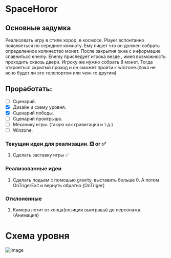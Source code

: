 # SpaceHoror

## **Основные задумка**

Реализовать игру в стиле хорор, в космосе. Player вспонтанно появляеться по середине комнату. Ему пишет что он должен собрать определенное количество монет. После закрытия окна с информацие спавниться enemy. Enemy приследует игрока везде , имея возможность проходить сквозь двери. Игроку же нужно собрать 8 монет. Тогда откроеться скрытый проход и он сможет пройти к winzone.(пока не ясно будет ли это телепортом или чем-то другим)


## Проработать:
- [ ] Сценарий.
- [X] Дизайн и схему уровня. 
- [X] Сценарий победы.
- [ ] Сценарий проигрыша.
- [ ] Механику игры. (такую как гравитация и т.д.)
- [ ] Winzone.
### Текущии идеи для реализации. :negative_squared_cross_mark:  or :white_check_mark:
1. Сделать заставку игры   :white_check_mark:
### Реализованные идеи
1. Сделать подьем с помошью gravity, выставить больше 0. А потом OnTrigerExit и вернуть обратно
{OnTriger}  
### Отклоненные
1. Камера летит от конца(позиция выиграша) до персонажа. 
{Анимация} 

# Схема уровня
![Image](https://images2.imgbox.com/44/25/vU5IrXxS_o.png)
